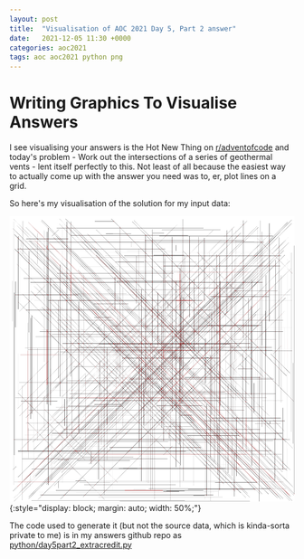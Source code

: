 ```yaml
---
layout: post
title:  "Visualisation of AOC 2021 Day 5, Part 2 answer"
date:   2021-12-05 11:30 +0000
categories: aoc2021
tags: aoc aoc2021 python png
---
```


# Writing Graphics To Visualise Answers

I see visualising your answers is the Hot New Thing on [r/adventofcode](https://www.reddit.com/r/adventofcode/) and 
today's problem - Work out the intersections of a series of geothermal vents -
lent itself perfectly to this. Not least of all because the easiest way to 
actually come up with the answer you need was to, er, plot lines on a grid.

So here's my visualisation of the solution for my input data:

![Visualisation of Day5 Part2 Solution](/assets/aoc2021_day5part2_visualisation.png)
{:style="display: block; margin: auto; width: 50%;"}

The code used to generate it (but not the source data, which is kinda-sorta
private to me) is in my answers github repo as [python/day5part2_extracredit.py](https://github.com/henley-regatta/adventofcode2021/blob/main/python/day5part2_extracredit.py)


